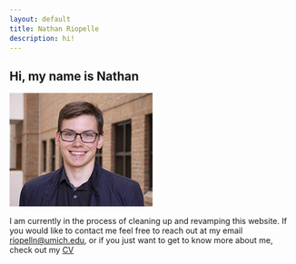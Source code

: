 ```yaml
---
layout: default
title: Nathan Riopelle
description: hi!
---
```



## Hi, my name is Nathan

![headshot](/public/propic.jpg)

I am currently in the process of cleaning up and revamping this website. If you would like to contact me feel free to reach out at my email riopelln@umich.edu, or if you just want to get to know more about me, check out my [CV](https://github.com/riopelln/riopellnpersonalsite/raw/master/Riopelle_CV.pdf)
